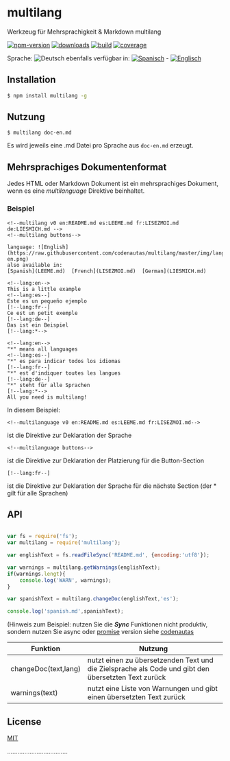 <!-- multilang from LEEME.md




Bitte nicht direkt ändern, das es sich um generierte Inhalte multilang.js handelt!




-->
# multilang

Werkzeug für Mehrsprachigkeit &amp; Markdown multilang


<!-- cucardas -->
[![npm-version](https://img.shields.io/npm/v/multilang.svg)](https://npmjs.org/package/multilang)
[![downloads](https://img.shields.io/npm/dm/multilang.svg)](https://npmjs.org/package/multilang)
[![build](https://img.shields.io/travis/codenautas/multilang/master.svg)](https://travis-ci.org/codenautas/multilang)
[![coverage](https://img.shields.io/coveralls/codenautas/multilang/master.svg)](https://coveralls.io/r/codenautas/multilang)

<!--multilang buttons-->

Sprache: ![Deutsch](https://raw.githubusercontent.com/codenautas/multilang/master/img/lang-de.png)
ebenfalls verfügbar in:
[![Spanisch](https://raw.githubusercontent.com/codenautas/multilang/master/img/lang-es.png)](LEEME.md) -
[![Englisch](https://raw.githubusercontent.com/codenautas/multilang/master/img/lang-en.png)](README.md)


## Installation


```sh
$ npm install multilang -g
```


## Nutzung


```
$ multilang doc-en.md
```


Es wird jeweils eine .md Datei pro Sprache aus `doc-en.md` erzeugt.


## Mehrsprachiges Dokumentenformat

Jedes HTML oder Markdown Dokument ist ein mehrsprachiges Dokument,
 wenn es eine *multilanguage* Direktive beinhaltet.

### Beispiel


```
<!--multilang v0 en:README.md es:LEEME.md fr:LISEZMOI.md de:LIESMICH.md -->
<!--multilang buttons-->

language: ![English](https://raw.githubusercontent.com/codenautas/multilang/master/img/lang-en.png)
also available in:
[Spanish](LEEME.md)  [French](LISEZMOI.md)  [German](LIESMICH.md)

<!--lang:en-->
This is a little example
<!--lang:es--]
Este es un pequeño ejemplo
[!--lang:fr--]
Ce est un petit exemple
[!--lang:de--]
Das ist ein Beispiel
[!--lang:*-->

<!--lang:en-->
"*" means all languages
<!--lang:es--]
"*" es para indicar todos los idiomas
[!--lang:fr--]
"*" est d'indiquer toutes les langues
[!--lang:de--]
"*" steht für alle Sprachen
[!--lang:*-->
All you need is multilang!
```


In diesem Beispiel:


```
<!--multilanguage v0 en:README.md es:LEEME.md fr:LISEZMOI.md-->
```


ist die Direktive zur Deklaration der Sprache


```
<!--multilanguage buttons-->
```


ist die Direktive zur Deklaration der Platzierung für die Button-Section


```
[!--lang:fr--]
```


ist die Direktive zur Deklaration der Sprache für die nächste Section (der * gilt für alle Sprachen)


## API

```js

var fs = require('fs');
var multilang = require('multilang');

var englishText = fs.readFileSync('README.md', {encoding:'utf8'});

var warnings = multilang.getWarnings(englishText);
if(warnings.lengt){
    console.log('WARN', warnings);
}

var spanishText = multilang.changeDoc(englishText,'es');

console.log('spanish.md',spanishText);
```


(Hinweis zum Beispiel: nutzen Sie die ***Sync*** Funktionen nicht produktiv,
sondern nutzen Sie async
oder [promise](http://npmjs.com/package/fs-promise) version
siehe [codenautas](https://github.com/codenautas/codenautas/blob/master/examples/promises.md)

Funktion             | Nutzung
---------------------|------------------------------
changeDoc(text,lang) | nutzt einen zu übersetzenden Text und die Zielsprache als Code und gibt den übersetzten Text zurück
warnings(text)       | nutzt eine Liste von Warnungen und gibt einen übersetzten Text zurück


## License

[MIT](LICENSE)

...................................
